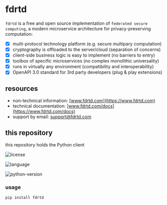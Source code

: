 # fdrtd

`fdrtd` is a free and open source implementation of `federated secure computing`,
a modern microservice architecture for privacy-preserving computation:

- [x] multi-protocol technology platform (e.g. secure multipary computation)
- [x] cryptography is offloaded to the server/cloud (separation of concerns)
- [x] client-side business logic is easy to implement (no barriers to entry)
- [x] toolbox of specific microservices (no complex monolithic universality)
- [x] runs in virtually any environment (compatibility and interoperability)
- [x] OpenAPI 3.0 standard for 3rd party developers (plug & play extensions)

## resources

* non-technical information: [www.fdrtd.com](https://www.fdrtd.com)
* technical documentation: [www.fdrtd.com/docs](https://www.fdrtd.com/docs)
* support by email: [support@fdrtd.com](mailto:support@fdrtd.com)

## this repository

this repository holds the Python client

![license](https://img.shields.io/github/license/fdrtd/client-python)

![language](https://img.shields.io/github/languages/top/fdrtd/client-python)

![python-version](https://img.shields.io/pypi/pyversions/fdrtd)

### usage

`pip install fdrtd`
